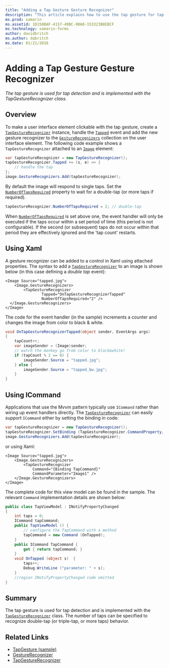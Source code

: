 ```yaml
---
title: "Adding a Tap Gesture Gesture Recognizer"
description: "This article explains how to use the tap gesture for tap detection in a Xamarin.Forms application. Tap detection is implemented with the TapGestureRecognizer class."
ms.prod: xamarin
ms.assetid: 1D150BAF-4157-49BC-90A0-153323B8EBCF
ms.technology: xamarin-forms
author: davidbritch
ms.author: dabritch
ms.date: 01/21/2016
---
```


# Adding a Tap Gesture Gesture Recognizer

_The tap gesture is used for tap detection and is implemented with the TapGestureRecognizer class._

## Overview

To make a user interface element clickable with the tap gesture, create a [`TapGestureRecognizer`](xref:Xamarin.Forms.TapGestureRecognizer) instance, handle the [`Tapped`](xref:Xamarin.Forms.TapGestureRecognizer.Tapped) event and add the new gesture recognizer to the [`GestureRecognizers`](xref:Xamarin.Forms.View.GestureRecognizers) collection on the user interface element. The following code example shows a `TapGestureRecognizer` attached to an [`Image`](xref:Xamarin.Forms.Image) element:

```csharp
var tapGestureRecognizer = new TapGestureRecognizer();
tapGestureRecognizer.Tapped += (s, e) => {
    // handle the tap
};
image.GestureRecognizers.Add(tapGestureRecognizer);
```

By default the image will respond to single taps. Set the [`NumberOfTapsRequired`](xref:Xamarin.Forms.TapGestureRecognizer.NumberOfTapsRequired) property to wait for a double-tap (or more taps if required).

```csharp
tapGestureRecognizer.NumberOfTapsRequired = 2; // double-tap
```

When [`NumberOfTapsRequired`](xref:Xamarin.Forms.TapGestureRecognizer.NumberOfTapsRequired) is set above one, the event handler will only be executed if the taps occur within a set period of time (this period is not configurable). If the second (or subsequent) taps do not occur within that period they are effectively ignored and the 'tap count' restarts.

<a name="Using_Xaml" />

## Using Xaml

A gesture recognizer can be added to a control in Xaml using attached properties. The syntax to add a [`TapGestureRecognizer`](xref:Xamarin.Forms.TapGestureRecognizer) to an image is shown below (in this case defining a *double tap* event):

```xaml
<Image Source="tapped.jpg">
    <Image.GestureRecognizers>
        <TapGestureRecognizer
                Tapped="OnTapGestureRecognizerTapped"
                NumberOfTapsRequired="2" />
  </Image.GestureRecognizers>
</Image>
```

The code for the event handler (in the sample) increments a counter and changes the image from color to black &amp; white.

```csharp
void OnTapGestureRecognizerTapped(object sender, EventArgs args)
{
    tapCount++;
    var imageSender = (Image)sender;
    // watch the monkey go from color to black&white!
    if (tapCount % 2 == 0) {
        imageSender.Source = "tapped.jpg";
    } else {
        imageSender.Source = "tapped_bw.jpg";
    }
}
```

## Using ICommand

Applications that use the Mvvm pattern typically use `ICommand` rather than wiring up event handlers directly. The [`TapGestureRecognizer`](xref:Xamarin.Forms.TapGestureRecognizer) can easily support `ICommand` either by setting the binding in code:

```csharp
var tapGestureRecognizer = new TapGestureRecognizer();
tapGestureRecognizer.SetBinding (TapGestureRecognizer.CommandProperty, "TapCommand");
image.GestureRecognizers.Add(tapGestureRecognizer);
```

or using Xaml:

```xaml
<Image Source="tapped.jpg">
    <Image.GestureRecognizers>
        <TapGestureRecognizer
            Command="{Binding TapCommand}"
            CommandParameter="Image1" />
    </Image.GestureRecognizers>
</Image>
```

The complete code for this view model can be found in the sample. The relevant `Command` implementation details are shown below:

```csharp
public class TapViewModel : INotifyPropertyChanged
{
    int taps = 0;
    ICommand tapCommand;
    public TapViewModel () {
        // configure the TapCommand with a method
        tapCommand = new Command (OnTapped);
    }
    public ICommand TapCommand {
        get { return tapCommand; }
    }
    void OnTapped (object s)  {
        taps++;
        Debug.WriteLine ("parameter: " + s);
    }
    //region INotifyPropertyChanged code omitted
}
```

## Summary

The tap gesture is used for tap detection and is implemented with the [`TapGestureRecognizer`](xref:Xamarin.Forms.TapGestureRecognizer) class. The number of taps can be specified to recognize double-tap (or triple-tap, or more taps) behavior.


## Related Links

- [TapGesture (sample)](https://developer.xamarin.com/samples/xamarin-forms/WorkingWithGestures/TapGesture/)
- [GestureRecognizer](xref:Xamarin.Forms.GestureRecognizer)
- [TapGestureRecognizer](xref:Xamarin.Forms.TapGestureRecognizer)

